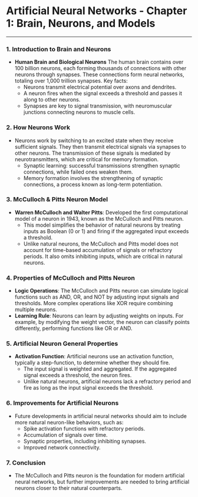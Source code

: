 # Artificial Neural Networks - Chapter 1: Brain, Neurons, and Models
---

### **1. Introduction to Brain and Neurons**

- **Human Brain and Biological Neurons**
The human brain contains over 100 billion neurons, each forming thousands of connections with other neurons through synapses. These connections form neural networks, totaling over 1,000 trillion synapses.
Key facts:
    - Neurons transmit electrical potential over axons and dendrites.
    - A neuron fires when the signal exceeds a threshold and passes it along to other neurons.
    - Synapses are key to signal transmission, with neuromuscular junctions connecting neurons to muscle cells.

### **2. How Neurons Work**

- Neurons work by switching to an excited state when they receive sufficient signals. They then transmit electrical signals via synapses to other neurons. The transmission of these signals is mediated by neurotransmitters, which are critical for memory formation.
    - Synaptic learning: successful transmissions strengthen synaptic connections, while failed ones weaken them.
    - Memory formation involves the strengthening of synaptic connections, a process known as long-term potentiation.

### **3. McCulloch & Pitts Neuron Model**

- **Warren McCulloch and Walter Pitts**: Developed the first computational model of a neuron in 1943, known as the McCulloch and Pitts neuron.
    - This model simplifies the behavior of natural neurons by treating inputs as Boolean (0 or 1) and firing if the aggregated input exceeds a threshold.
    - Unlike natural neurons, the McCulloch and Pitts model does not account for time-based accumulation of signals or refractory periods. It also omits inhibiting inputs, which are critical in natural neurons.

### **4. Properties of McCulloch and Pitts Neuron**

- **Logic Operations**: The McCulloch and Pitts neuron can simulate logical functions such as AND, OR, and NOT by adjusting input signals and thresholds. More complex operations like XOR require combining multiple neurons.
- **Learning Rule**: Neurons can learn by adjusting weights on inputs. For example, by modifying the weight vector, the neuron can classify points differently, performing functions like OR or AND.

### **5. Artificial Neuron General Properties**

- **Activation Function**: Artificial neurons use an activation function, typically a step-function, to determine whether they should fire.
    - The input signal is weighted and aggregated. If the aggregated signal exceeds a threshold, the neuron fires.
    - Unlike natural neurons, artificial neurons lack a refractory period and fire as long as the input signal exceeds the threshold.

### **6. Improvements for Artificial Neurons**

- Future developments in artificial neural networks should aim to include more natural neuron-like behaviors, such as:
    - Spike activation functions with refractory periods.
    - Accumulation of signals over time.
    - Synaptic properties, including inhibiting synapses.
    - Improved network connectivity.

### **7. Conclusion**

- The McCulloch and Pitts neuron is the foundation for modern artificial neural networks, but further improvements are needed to bring artificial neurons closer to their natural counterparts.